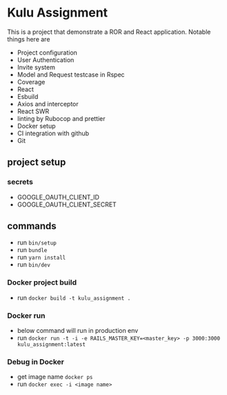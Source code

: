 # Kulu Assignment

This is a project that demonstrate a ROR and React application. Notable things here are

- Project configuration
- User Authentication
- Invite system
- Model and Request testcase in Rspec
- Coverage
- React
- Esbuild
- Axios and interceptor
- React SWR
- linting by Rubocop and prettier
- Docker setup
- CI integration with github
- Git

## project setup

### secrets

- GOOGLE_OAUTH_CLIENT_ID
- GOOGLE_OAUTH_CLIENT_SECRET

## commands

- run `bin/setup`
- run `bundle`
- run `yarn install`
- run `bin/dev`

### Docker project build

- run `docker build -t kulu_assignment .`

### Docker run

- below command will run in production env
- run `docker run -t -i -e RAILS_MASTER_KEY=<master_key> -p 3000:3000 kulu_assignment:latest`

### Debug in Docker

- get image name `docker ps`
- run `docker exec -i <image name>`
